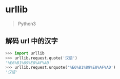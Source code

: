 # urllib

> Python3

## 解码 url 中的汉字

```python
>>> import urllib
>>> urllib.request.quote('汉语')
'%E6%B1%89%E8%AF%AD'
>>> urllib.request.unquote('%E6%B1%89%E8%AF%AD')
'汉语'
```